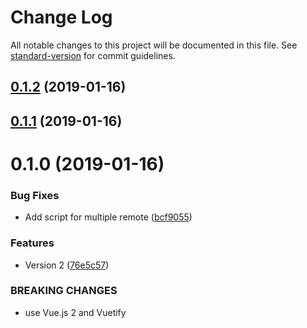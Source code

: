 # Change Log

All notable changes to this project will be documented in this file. See [standard-version](https://github.com/conventional-changelog/standard-version) for commit guidelines.

<a name="0.1.2"></a>
## [0.1.2](https://mandragore:3000/yar0d/chon/compare/v0.1.1...v0.1.2) (2019-01-16)



<a name="0.1.1"></a>
## [0.1.1](https://mandragore:3000/yar0d/chon/compare/v0.1.0...v0.1.1) (2019-01-16)



<a name="0.1.0"></a>
# 0.1.0 (2019-01-16)


### Bug Fixes

* Add script for multiple remote ([bcf9055](https://mandragore:3000/yar0d/chon/commits/bcf9055))


### Features

* Version 2 ([76e5c57](https://mandragore:3000/yar0d/chon/commits/76e5c57))


### BREAKING CHANGES

* use Vue.js 2 and Vuetify
